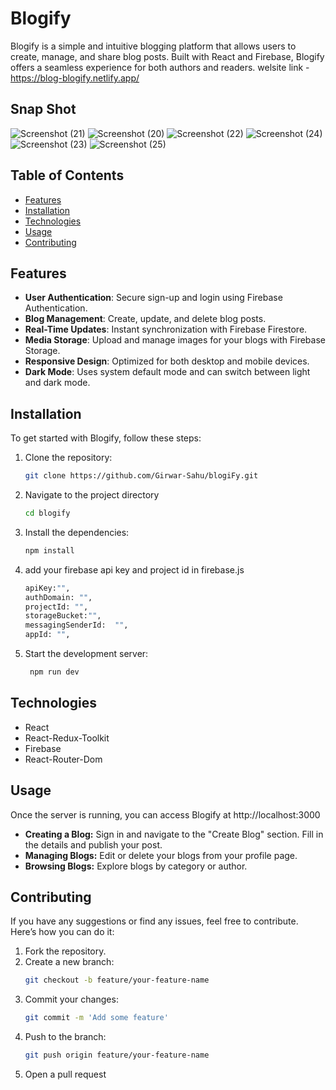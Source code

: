 # Blogify

Blogify is a simple and intuitive blogging platform that allows users to create, manage, and share blog posts. Built with React and Firebase, Blogify offers a seamless experience for both authors and readers.
welsite link - https://blog-blogify.netlify.app/
## Snap Shot
![Screenshot (21)](https://github.com/Girwar-Sahu/blogiFy/assets/109727463/2d0a8d9f-e1a5-4bc9-94ef-616255a395c5)
![Screenshot (20)](https://github.com/Girwar-Sahu/blogiFy/assets/109727463/89c202d4-2a41-4f4e-8856-492d84cf82aa)
![Screenshot (22)](https://github.com/Girwar-Sahu/blogiFy/assets/109727463/b79ae731-4de7-4aa1-b70c-1d8181785760)
![Screenshot (24)](https://github.com/Girwar-Sahu/blogiFy/assets/109727463/0e5cc6a3-1f0d-498c-b0f6-3ac0bd5b6e70)
![Screenshot (23)](https://github.com/Girwar-Sahu/blogiFy/assets/109727463/0872e189-102e-46f7-873e-03a6aaf9533c)
![Screenshot (25)](https://github.com/Girwar-Sahu/blogiFy/assets/109727463/279c7dcb-84dd-462e-a6cf-e633b0bb79c3)


## Table of Contents

- [Features](#features)
- [Installation](#installation)
- [Technologies](#technologies)
- [Usage](#usage)
- [Contributing](#contributing)

## Features

- **User Authentication**: Secure sign-up and login using Firebase Authentication.
- **Blog Management**: Create, update, and delete blog posts.
- **Real-Time Updates**: Instant synchronization with Firebase Firestore.
- **Media Storage**: Upload and manage images for your blogs with Firebase Storage.
- **Responsive Design**: Optimized for both desktop and mobile devices.
- **Dark Mode**: Uses system default mode and can switch between light and dark mode.

## Installation

To get started with Blogify, follow these steps:

1. Clone the repository:
   ```sh
   git clone https://github.com/Girwar-Sahu/blogiFy.git
   ```
2. Navigate to the project directory
   ```sh
   cd blogify
   ```
3. Install the dependencies:
   ```sh
   npm install
   ```
4. add your firebase api key and project id in firebase.js
   ```sh
   apiKey:"",
   authDomain: "",
   projectId: "",
   storageBucket:"",
   messagingSenderId:  "",
   appId: "",
   ```
5. Start the development server:
   ```sh
    npm run dev
   ```
## Technologies
 - React
 - React-Redux-Toolkit
 - Firebase
 - React-Router-Dom

## Usage
  Once the server is running, you can access Blogify at http://localhost:3000

  - **Creating a Blog:** Sign in and navigate to the "Create Blog" section. Fill in the details and publish your post.
  - **Managing Blogs:** Edit or delete your blogs from your profile page.
  - **Browsing Blogs:** Explore blogs by category or author.
## Contributing
  If you have any suggestions or find any issues, feel free to contribute. Here’s how you can do it:

  1. Fork the repository.
  2. Create a new branch:
      ```sh
      git checkout -b feature/your-feature-name
      ```
  3. Commit your changes:
      ```sh
      git commit -m 'Add some feature'
      ```
  4. Push to the branch:
      ```sh
      git push origin feature/your-feature-name
      ```
  5. Open a pull request


